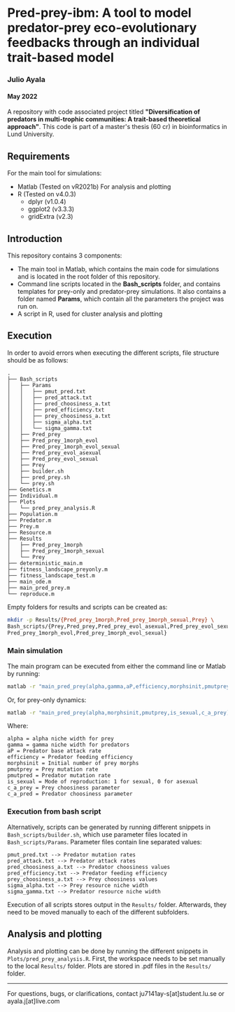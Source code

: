 # Pred-prey-ibm: A tool to model predator-prey eco-evolutionary feedbacks through an individual trait-based model
### Julio Ayala
#### May 2022
A repository with code associated project titled **"Diversification of predators in multi-trophic communities: A trait-based theoretical approach"**. This code is part of a master's thesis (60 cr) in bioinformatics in Lund University.

## Requirements
For the main tool for simulations:
- Matlab (Tested on vR2021b)
For analysis and plotting
- R (Tested on v4.0.3)
  - dplyr (v1.0.4)
  - ggplot2 (v3.3.3)
  - gridExtra (v2.3)

## Introduction
This repository contains 3 components:
- The main tool in Matlab, which contains the main code for simulations and is located in the root folder of this repository.
- Command line scripts located in the **Bash_scripts** folder, and contains templates for prey-only and predator-prey simulations. It also contains a folder named **Params**, which contain all the parameters the project was run on.
- A script in R, used for cluster analysis and plotting

## Execution
In order to avoid errors when executing the different scripts, file structure should be as follows:
```
.
├── Bash_scripts
│   ├── Params
│   │   ├── pmut_pred.txt
│   │   ├── pred_attack.txt
│   │   ├── pred_choosiness_a.txt
│   │   ├── pred_efficiency.txt
│   │   ├── prey_choosiness_a.txt
│   │   ├── sigma_alpha.txt
│   │   └── sigma_gamma.txt
│   ├── Pred_prey
│   ├── Pred_prey_1morph_evol
│   ├── Pred_prey_1morph_evol_sexual
│   ├── Pred_prey_evol_asexual
│   ├── Pred_prey_evol_sexual
│   ├── Prey
│   ├── builder.sh
│   ├── pred_prey.sh
│   └── prey.sh
├── Genetics.m
├── Individual.m
├── Plots
│   └── pred_prey_analysis.R
├── Population.m
├── Predator.m
├── Prey.m
├── Resource.m
├── Results
│   ├── Pred_prey_1morph
│   ├── Pred_prey_1morph_sexual
│   └── Prey
├── deterministic_main.m
├── fitness_landscape_preyonly.m
├── fitness_landscape_test.m
├── main_ode.m
├── main_pred_prey.m
└── reproduce.m
```

Empty folders for results and scripts can be created as:
``` bash
mkdir -p Results/{Pred_prey_1morph,Pred_prey_1morph_sexual,Prey} \
Bash_scripts/{Prey,Pred_prey,Pred_prey_evol_asexual,Pred_prey_evol_sexual,\
Pred_prey_1morph_evol,Pred_prey_1morph_evol_sexual}
````


### Main simulation
The main program can be executed from either the command line or Matlab by running:
```bash
matlab -r "main_pred_prey(alpha,gamma,aP,efficiency,morphsinit,pmutprey,pmutpred,is_sexual,c_a_prey,c_a_pred)"
```
Or, for prey-only dynamics:
```bash
matlab -r "main_pred_prey(alpha,morphsinit,pmutprey,is_sexual,c_a_prey)"
```

Where:
```
alpha = alpha niche width for prey
gamma = gamma niche width for predators
aP = Predator base attack rate
efficiency = Predator feeding efficiency
morphsinit = Initial number of prey morphs
pmutprey = Prey mutation rate
pmutpred = Predator mutation rate
is_sexual = Mode of reproduction: 1 for sexual, 0 for asexual
c_a_prey = Prey choosiness parameter
c_a_pred = Predator choosiness parameter
```


### Execution from bash script
Alternatively, scripts can be generated by running different snippets in `Bash_scripts/builder.sh`, which use parameter files located in `Bash_scripts/Params`. Parameter files contain line separated values:
```
pmut_pred.txt --> Predator mutation rates
pred_attack.txt --> Predator attack rates
pred_choosiness_a.txt --> Predator choosiness values
pred_efficiency.txt --> Predator feeding efficiency
prey_choosiness_a.txt --> Prey choosiness values
sigma_alpha.txt --> Prey resource niche width
sigma_gamma.txt --> Predator resource niche width
```

Execution of all scripts stores output in the `Results/` folder. Afterwards, they need to be moved manually to each of the different subfolders.

## Analysis and plotting
Analysis and plotting can be done by running the different snippets in `Plots/pred_prey_analysis.R`. First, the workspace needs to be set manually to the local `Results/` folder.
Plots are stored in .pdf files in the `Results/` folder.

---
For questions, bugs, or clarifications, contact ju7141ay-s[at]student.lu.se or ayala.j[at]live.com
